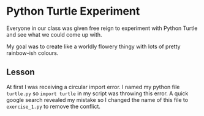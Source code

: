 # Python Turtle Experiment

Everyone in our class was given free reign to experiment with Python Turtle and see what we could come up with.

My goal was to create like a worldly flowery thingy with lots of pretty rainbow-ish colours.

## Lesson

At first I was receiving a circular import error. I named my python file `turtle.py` so `import turtle` in my script was throwing this error. A quick google search revealed my mistake so I changed the name of this file to `exercise_1.py` to remove the conflict.